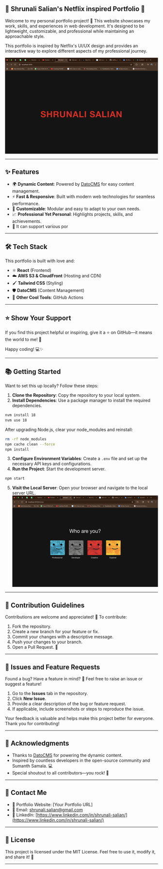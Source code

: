 ## 🌟 Shrunali Salian's Netflix inspired Portfolio 🌟

Welcome to my personal portfolio project! 🚀 This website showcases my work, skills, and experiences in web development. It's designed to be lightweight, customizable, and professional while maintaining an approachable style.

This portfolio is inspired by Netflix's UI/UX design and provides an interactive way to explore different aspects of my professional journey.

![main page](sc1.png)

---

## ✨ Features

- 🌍 **Dynamic Content**: Powered by [DatoCMS](https://www.datocms.com) for easy content management.
- ⚡ **Fast & Responsive**: Built with modern web technologies for seamless performance.
- 🎨 **Customizable**: Modular and easy to adapt to your own needs.
- 📈 **Professional Yet Personal**: Highlights projects, skills, and achievements.
- 🎨 It can support various por

---

## 🛠️ Tech Stack

This portfolio is built with love and:

- ⚛️ **React** (Frontend)
- ☁️ **AWS S3 & CloudFront** (Hosting and CDN)
- 🖌️ **Tailwind CSS** (Styling)
- 🛡️ **DatoCMS** (Content Management)
- 🧩 **Other Cool Tools**: GitHub Actions

---

## ⭐ Show Your Support

If you find this project helpful or inspiring, give it a ⭐ on GitHub—it means the world to me! 🌟

Happy coding! 💻✨

---

## 📚 Getting Started

Want to set this up locally? Follow these steps:

1. **Clone the Repository**: Copy the repository to your local system.
2. **Install Dependencies**: Use a package manager to install the required dependencies.

```bash
nvm install 18
nvm use 18
```

After upgrading Node.js, clear your node_modules and reinstall:

```bash
rm -rf node_modules
npm cache clean --force
npm install
```

3. **Configure Environment Variables**: Create a `.env` file and set up the necessary API keys and configurations.
4. **Run the Project**: Start the development server.

```bash
npm start
```

5. **Visit the Local Server**: Open your browser and navigate to the local server URL.
   ![alt text](sc2.png)

---

## 🤝 Contribution Guidelines

Contributions are welcome and appreciated! 🥳 To contribute:

1. Fork the repository.
2. Create a new branch for your feature or fix.
3. Commit your changes with a descriptive message.
4. Push your changes to your branch.
5. Open a Pull Request. 🎉

---

## 🐛 Issues and Feature Requests

Found a bug? Have a feature in mind? 🤔 Feel free to raise an issue or suggest a feature!

1. Go to the **Issues** tab in the repository.
2. Click **New Issue**.
3. Provide a clear description of the bug or feature request.
4. If applicable, include screenshots or steps to reproduce the issue.

Your feedback is valuable and helps make this project better for everyone. Thank you for contributing!

---

## 🌟 Acknowledgments

- Thanks to [DatoCMS](https://www.datocms.com) for powering the dynamic content.
- Inspired by countless developers in the open-source community and Sumanth Samala. 💻
- Special shoutout to all contributors—you rock! 🤘

---

## 📧 Contact Me

- 💼 Portfolio Website: [Your Portfolio URL]
- 📧 Email: [shrunali.salian@gmail.com](mailto:shrunali.salian@gmail.com)
- 🔗 LinkedIn: [https://www.linkedin.com/in/shrunali-salian/](https://www.linkedin.com/in/shrunali-salian/)

---

## 📜 License

This project is licensed under the MIT License. Feel free to use it, modify it, and share it! 🌈

---
